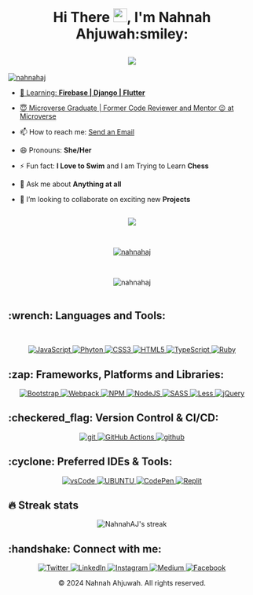 
<h1 align="center">Hi There <img src="https://media.giphy.com/media/hvRJCLFzcasrR4ia7z/giphy.gif" width="28">, I'm Nahnah Ahjuwah:smiley:</h1>
<h2 align="center">
  <a href="https://github.com/DenverCoder1/readme-typing-svg"><img src="https://readme-typing-svg.demolab.com/?lines=Full-Stack%20Web%20Developer;Alum%20of%20MicroverseInc.&font=Fira%20Code&center=true&width=440&height=45&color=9867C5&vCenter=true&size=30&pause=1000"></h2>
  
  <p align="left"> <img src="https://komarev.com/ghpvc/?username=NahnahAJ&label=Profile%20views&color=4E2A84&style=flat-cube" alt="nahnahaj" /></p>
  
  - 🌱 Learning: **Firebase | Django | Flutter**
  
- :innocent: Microverse Graduate | Former Code Reviewer and Mentor 😉 at  [Microverse](https://www.microverse.org/)

- 📫 How to reach me: [Send an Email](nahnahahjuwah@gmail.com)

- 😄 Pronouns: **She/Her**

- ⚡ Fun fact: **I Love to Swim** and I am Trying to Learn **Chess**

- 💬 Ask me about **Anything at all**

- 👯 I’m looking to collaborate on exciting new **Projects**
 

<h2></h2>
<p align="center"><img align="center" src="https://github.com/mayankchaudhary26/Cool-Readme-ideas/blob/master/data/multi-screen.gif" /></p>
<br>    
<p align="center"> <a href="https://github.com/ryo-ma/github-profile-trophy"><img src="https://github-profile-trophy.vercel.app/?username=NahnahAJ" alt="nahnahaj" /></a> </p>
<br>    
<p align="center"> <img src="https://github-readme-stats.vercel.app/api?username=NahnahAJ&show_icons=true&theme=tokyonight" alt="nahnahaj" />
<br>
<br>

 <h2 align="left">:wrench: Languages and Tools:</h2>
 <br>
<p align="center">
  <a href="https://www.javascript.com/" target="_blank">
    <img src="https://img.shields.io/badge/javascript-%23323330.svg?style=for-the-badge&logo=javascript&logoColor=%23F7DF1E"
      alt="JavaScript"/>
  </a>
   <a href="https://www.python.org/" target="_blank">
    <img src="https://img.shields.io/badge/python-3670A0?style=for-the-badge&logo=python&logoColor=ffdd54"
      alt="Phyton"/>
  </a>
  <a href="https://www.tutorialrepublic.com/css-tutorial/" target="_blank">
    <img src="https://img.shields.io/badge/css3-%231572B6.svg?style=for-the-badge&logo=css3&logoColor=white"
      alt="CSS3"/>
  </a>
  <a href="https://www.w3.org/html/" target="_blank">
    <img src="https://img.shields.io/badge/html5-%23E34F26.svg?style=for-the-badge&logo=html5&logoColor=white"
      alt="HTML5"/>
  </a>
   <a href="https://www.typescriptlang.org/" target="_blank">
    <img src="https://img.shields.io/badge/typescript-%23007ACC.svg?style=for-the-badge&logo=typescript&logoColor=white"
      alt="TypeScript"/>
  </a>
   <a href="https://www.ruby-lang.org/en/" target="_blank">
    <img src="https://img.shields.io/badge/ruby-%23CC342D.svg?style=for-the-badge&logo=ruby&logoColor=white"
      alt="Ruby"/>
  </a>
</p>


<h2 align="left">:zap: Frameworks, Platforms and Libraries: </h2>
<p align="center">
  <a href="https://getbootstrap.com/" target="_blank">
    <img src="https://img.shields.io/badge/bootstrap-%23563D7C.svg?style=for-the-badge&logo=bootstrap&logoColor=white"
      alt="Bootstrap"/>
  </a>
  <a href="https://webpack.js.org/" target="_blank">
    <img src="https://img.shields.io/badge/webpack-%238DD6F9.svg?style=for-the-badge&logo=webpack&logoColor=black" alt="Webpack" />
  </a>
   <a href="https://www.npmjs.com/" target="_blank">
    <img src="https://img.shields.io/badge/NPM-%23000000.svg?style=for-the-badge&logo=npm&logoColor=white" alt="NPM" />
  </a>
     <a href="https://nodejs.org/en/" target="_blank">
    <img src="https://img.shields.io/badge/node.js-6DA55F?style=for-the-badge&logo=node.js&logoColor=white" alt="NodeJS" />
  </a>
     <a href="https://sass-lang.com/" target="_blank">
    <img src="https://img.shields.io/badge/SASS-hotpink.svg?style=for-the-badge&logo=SASS&logoColor=white)" alt="SASS" />
  </a>
     <a href="https://lesscss.org/" target="_blank">
    <img src="https://img.shields.io/badge/less-2B4C80?style=for-the-badge&logo=less&logoColor=white" alt="Less" />
  </a>
     <a href="https://jquery.com/" target="_blank">
    <img src="https://img.shields.io/badge/jquery-%230769AD.svg?style=for-the-badge&logo=jquery&logoColor=white" alt="jQuery" />
  </a>
</p>
<p>

 <h2 align="left">:checkered_flag: Version Control & CI/CD: </h2>
<p align="center">
  <a href="https://git-scm.com/" target="_blank">
    <img src="https://img.shields.io/badge/git-F05032.svg?style=for-the-badge&logo=git&logoColor=white"
      alt="git"/>
  </a>
  <a href="https://github.com/features/actions" target="_blank">
    <img src="https://img.shields.io/badge/github%20actions-%232671E5.svg?style=for-the-badge&logo=githubactions&logoColor=white" alt="GitHub Actions" />
  </a>
   <a href="https://github.com/" target="_blank">
    <img src="https://img.shields.io/badge/github-181717.svg?style=for-the-badge&logo=github&logoColor=white" alt="github" />
  </a>
</p>
<p>


 <h2 align="left">:cyclone: Preferred IDEs & Tools:</h2>
<p align="center"> 
  <a href="https://code.visualstudio.com/" target="_blank">
    <img src="https://img.shields.io/badge/vscode-007ACC.svg?style=for-the-badge&logo=visualstudiocode&logoColor=white" alt="vsCode"/> 
  </a>
  <a href="https://ubuntu.com/" target="_blank"> 
    <img src="https://img.shields.io/badge/Ubuntu-E95420?style=for-the-badge&logo=ubuntu&logoColor=white" alt="UBUNTU"/>
  </a>
  <a href="https://codepen.io/" target="_blank"> 
    <img src="https://img.shields.io/badge/CodePen-white?style=for-the-badge&logo=codepen&logoColor=black" alt="CodePen"/>
  </a>
    <a href="https://replit.com/" target="_blank"> 
    <img src="https://img.shields.io/badge/Replit-DD1200?style=for-the-badge&logo=Replit&logoColor=white" alt="Replit"/>
  </a> 
</p>



## 🔥 Streak stats

<!-- GitHub Readme Streak Stats - https://github.com/DenverCoder1/github-readme-streak-stats -->
<p align="center">
    <img alt="NahnahAJ's streak" src="https://github-readme-streak-stats.herokuapp.com/?user=NahnahAJ&theme=tokyonight&hide_border=true"/>
</p>
<h2 align="left">:handshake: Connect with me:</h2>


<p align="center">
  <a href="https://twitter.com/NahnahAhjuwah" target="_blank">
    <img src="https://img.shields.io/badge/twitter-%231DA1F2.svg?&style=for-the-badge&logo=twitter&logoColor=white&color=301934" alt="Twitter"/>
  </a>
  <a href="https://www.linkedin.com/in/felicia-awuah-0674a7152/" target="_blank">
    <img src="https://img.shields.io/badge/linkedin-%230077B5.svg?&style=for-the-badge&logo=linkedin&logoColor=white&color=071A2C" alt="LinkedIn"/>
  </a>
  <a href="https://instagram.com/nahnah_ahjuwah" target="_blank">
    <img src="https://img.shields.io/badge/instagram-%23E4405F.svg?&style=for-the-badge&logo=instagram&logoColor=white&color=301934" alt="Instagram"/>
  </a>
  <a href="https://medium.com/@nahnahahjuwah" target="_blank">
    <img src="https://img.shields.io/badge/medium-%2312100E.svg?&style=for-the-badge&logo=medium&logoColor=white&color=071A2C" alt="Medium"/>
  </a>
  <a href="https://www.facebook.com/" target="_blank">
    <img src="https://img.shields.io/badge/facebook-%231877F2.svg?&style=for-the-badge&logo=facebook&logoColor=white&color=301934" alt="Facebook"/>
  </a>
</p>

<p align="center"> © 2024 Nahnah Ahjuwah. All rights reserved.</p>
